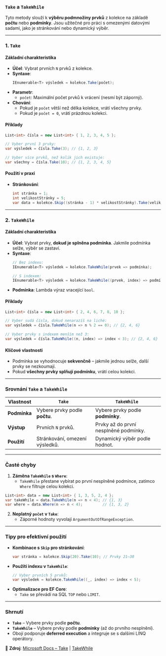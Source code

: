 ﻿
### **`Take` a `TakeWhile`**  

Tyto metody slouží k **výběru podmnožiny prvků** z kolekce na základě **počtu** nebo **podmínky**. Jsou užitečné pro práci s omezenými datovými sadami, jako je stránkování nebo dynamický výběr.

---

### **1. `Take`**  

#### **Základní charakteristika**  

- **Účel**: Vybrat prvních `N` prvků z kolekce.  
- **Syntaxe**:  
  ```csharp  
  IEnumerable<T> výsledek = kolekce.Take(počet);  
  ```  
- **Parametr**:  
  - `počet`: Maximální počet prvků k vrácení (nesmí být záporný).  
- **Chování**:  
  - Pokud je `počet` větší než délka kolekce, vrátí všechny prvky.  
  - Pokud je `počet = 0`, vrátí prázdnou kolekci.  

#### **Příklady**  

```csharp  
List<int> čísla = new List<int> { 1, 2, 3, 4, 5 };  

// Vyber první 3 prvky:  
var výsledek = čísla.Take(3); // {1, 2, 3}  

// Vyber více prvků, než kolik jich existuje:  
var všechny = čísla.Take(10); // {1, 2, 3, 4, 5}  
```  

#### **Použití v praxi**  

- **Stránkování**:  
  ```csharp  
  int stránka = 1;  
  int velikostStránky = 5;  
  var data = kolekce.Skip((stránka - 1) * velikostStránky).Take(velikostStránky);  
  ```  

---

### **2. `TakeWhile`**  

#### **Základní charakteristika**  

- **Účel**: Vybrat prvky, **dokud je splněna podmínka**. Jakmile podmínka selže, výběr se zastaví.  
- **Syntaxe**:  
  ```csharp  
  // Bez indexu:  
  IEnumerable<T> výsledek = kolekce.TakeWhile(prvek => podmínka);  

  // S indexem:  
  IEnumerable<T> výsledek = kolekce.TakeWhile((prvek, index) => podmínka);  
  ```  
- **Podmínka**: Lambda výraz vracející `bool`.  

#### **Příklady**  

```csharp  
List<int> čísla = new List<int> { 2, 4, 6, 7, 8, 10 };  

// Vyber sudá čísla, dokud nenarazíš na liché:  
var výsledek = čísla.TakeWhile(n => n % 2 == 0); // {2, 4, 6}  

// Vyber prvky s indexem menším než 3:  
var výsledek = čísla.TakeWhile((n, index) => index < 3); // {2, 4, 6}  
```  

#### **Klíčové vlastnosti**  

- Podmínka se vyhodnocuje **sekvenčně** – jakmile jednou selže, další prvky se nezkoumají.  
- Pokud **všechny prvky splňují podmínku**, vrátí celou kolekci.  

---

### **Srovnání `Take` a `TakeWhile`**  

| Vlastnost               | **`Take`**                          | **`TakeWhile`**                      |  
|-------------------------|--------------------------------------|--------------------------------------|  
| **Podmínka**            | Vybere prvky podle **počtu**.        | Vybere prvky podle **podmínky**.     |  
| **Výstup**              | Prvních `N` prvků.                  | Prvky až do první nesplněné podmínky. |  
| **Použití**             | Stránkování, omezení výsledků.       | Dynamický výběr podle hodnot.        |  

---

### **Časté chyby**  

1. **Záměna `TakeWhile` s `Where`**:  
   - `TakeWhile` přestane vybírat po první nesplněné podmínce, zatímco `Where` filtruje celou kolekci.  
  ```csharp  
  List<int> data = new List<int> { 1, 3, 5, 2, 4 };  
  var takeWhile = data.TakeWhile(n => n < 4); // {1, 3}  
  var where = data.Where(n => n < 4);         // {1, 3, 2}  
  ```  

2. **Neplatný `počet` v `Take`**:  
   - Záporné hodnoty vyvolají `ArgumentOutOfRangeException`.  

---

### **Tipy pro efektivní použití**  
- **Kombinace s `Skip` pro stránkování**:  
  ```csharp  
  var stránka = kolekce.Skip(20).Take(10); // Prvky 21–30  
  ```  
- **Použití indexu v `TakeWhile`**:  
  ```csharp  
  // Vyber prvních 5 prvků:  
  var výsledek = kolekce.TakeWhile((_, index) => index < 5);  
  ```  
- **Optimalizace pro EF Core**:  
  - `Take` se převádí na SQL `TOP` nebo `LIMIT`.  

---

### **Shrnutí**  

- **`Take`** – Vybere prvky podle **počtu**.  
- **`TakeWhile`** – Vybere prvky podle **podmínky** (až do prvního nesplnění).  
- Obojí podporuje **deferred execution** a integruje se s dalšími LINQ operátory.  

📖 **Zdroj**: [Microsoft Docs – Take](https://learn.microsoft.com/cs-cz/dotnet/api/system.linq.enumerable.take) | [TakeWhile](https://learn.microsoft.com/cs-cz/dotnet/api/system.linq.enumerable.takewhile)
